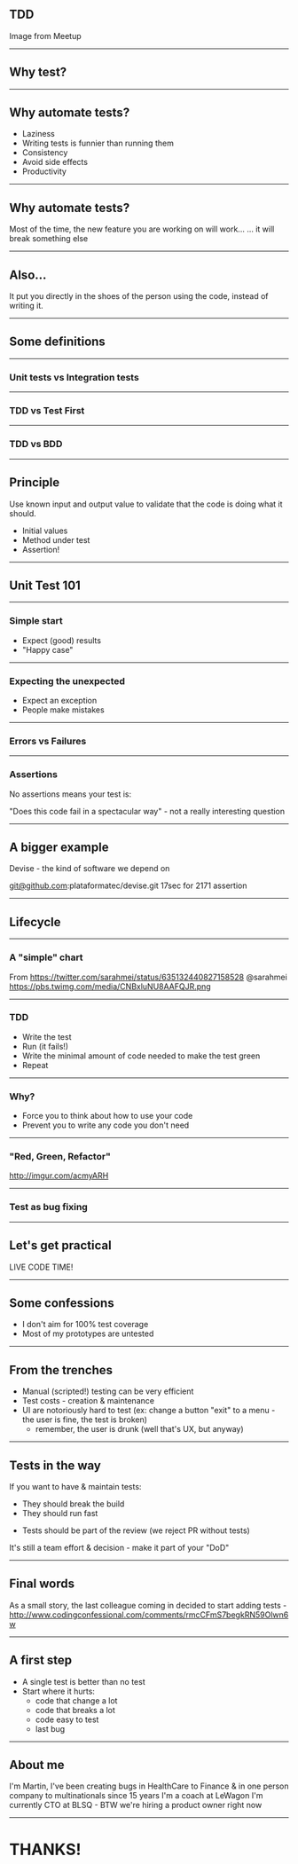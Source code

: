 ## TDD

Image from Meetup

---

## Why test?

---

## Why automate tests?

* Laziness
* Writing tests is funnier than running them
* Consistency
* Avoid side effects
* Productivity

---

## Why automate tests?

Most of the time, the new feature you are working on will work...
... it will break something else

---

## Also...

It put you directly in the shoes of the person using the code, instead of writing it.

---

## Some definitions

---

### Unit tests vs Integration tests

---

### TDD vs Test First

---

### TDD vs BDD

---

## Principle

Use known input and output value to validate that the code is doing what it should.

* Initial values
* Method under test
* Assertion!

---

## Unit Test 101

---

### Simple start

* Expect (good) results
* "Happy case"

---

### Expecting the unexpected

* Expect an exception
* People make mistakes

---

### Errors vs Failures

---

### Assertions

No assertions means your test is:

"Does this code fail in a spectacular way" - not a really interesting question

---

## A bigger example

Devise - the kind of software we depend on

git@github.com:plataformatec/devise.git
17sec for 2171 assertion

---

## Lifecycle

---

### A "simple" chart

From https://twitter.com/sarahmei/status/635132440827158528 @sarahmei
https://pbs.twimg.com/media/CNBxluNU8AAFQJR.png

---

### TDD

* Write the test
* Run (it fails!)
* Write the minimal amount of code needed to make the test green
* Repeat

---

### Why?

* Force you to think about how to use your code
* Prevent you to write any code you don't need

---

### "Red, Green, Refactor"

http://imgur.com/acmyARH

---

### Test as bug fixing

---

## Let's get practical

LIVE CODE TIME!

---

## Some confessions

* I don't aim for 100% test coverage
* Most of my prototypes are untested

---

## From the trenches

* Manual (scripted!) testing can be very efficient
* Test costs - creation & maintenance
* UI are notoriously hard to test (ex: change a button "exit" to a menu - the user is fine, the test is broken)
  - remember, the user is drunk (well that's UX, but anyway)

---

## Tests in the way

If you want to have & maintain tests:

* They should break the build
* They should run fast
- Tests should be part of the review (we reject PR without tests)

It's still a team effort & decision - make it part of your "DoD"

---

## Final words

As a small story, the last colleague coming in decided to start adding tests - http://www.codingconfessional.com/comments/rmcCFmS7begkRN59Olwn6w

---

## A first step

* A single test is better than no test
* Start where it hurts:
  - code that change a lot
  - code that breaks a lot
  - code easy to test
  - last bug

---

## About me

I'm Martin, I've been creating bugs in HealthCare to Finance & in one person company to multinationals since 15 years
I'm a coach at LeWagon
I'm currently CTO at BLSQ - BTW we're hiring a product owner right now

---

# THANKS!
